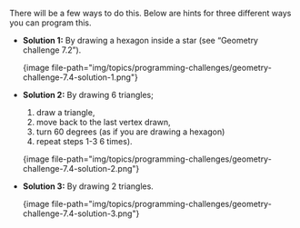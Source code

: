 There will be a few ways to do this. Below are hints for three different ways you can program this.

-   **Solution 1:**
    By drawing a hexagon inside a star (see “Geometry challenge 7.2”).

    {image file-path="img/topics/programming-challenges/geometry-challenge-7.4-solution-1.png"}

-   **Solution 2:** By drawing 6 triangles;

    1.  draw a triangle,
    2.  move back to the last vertex drawn,
    3.  turn 60 degrees (as if you are drawing a hexagon)
    4.  repeat steps 1-3 6 times).

    {image file-path="img/topics/programming-challenges/geometry-challenge-7.4-solution-2.png"}


-   **Solution 3:** By drawing 2 triangles.

    {image file-path="img/topics/programming-challenges/geometry-challenge-7.4-solution-3.png"}
